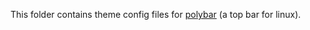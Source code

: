This folder contains theme config files for [polybar](https://https://polybar.github.io/) (a top bar for linux).
